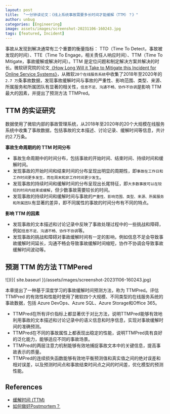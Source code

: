 ```yaml
---
layout: post
title:  "一分钟读论文：《线上系统事故需要多长时间才能缓解（TTM）？》"
author: unbug
categories: [Engineering]
image: assets/images/screenshot-20231106-160243.jpg
tags: [featured, Incident]
---
```

事故从发现到解决通常有三个重要的衡量指标： TTD（Time To Detect，事故被发现的时间）、TTE（Time To Engage，相关责任人响应时间）、TTM（Time To Mitigate，事故缓解或解决时间）。TTM 是定位问题和制定解决方案并解决的时长。微软研究院的论文[《How Long Will it Take to Mitigate this Incident for Online Service Systems》][paper1-url]，从微软`20个在线服务系统`中收集了2018年至2020年的 `2.7 万`条事故数据，发现事故缓解时间与事故的严重性、影响范围、类型、来源、所属服务和所属团队有显著的相关性，`信息不足、沟通不畅、协作不协调`是影响 TTM 最大的因素，并提出了预测方法 TTMPred。

## TTM 的实证研究
数据使用了微软内部的事故管理系统，从2018年至2020年的20个大规模在线服务系统中收集了事故数据，包括事故的文本描述、讨论记录、缓解时间等信息，共计约2.7万条。

**事故生命周期的的 TTM 时间分布**

- 事故生命周期中的时间分布，包括事故的开始时间、结束时间、持续时间和缓解时间。
- 发现事故的开始时间和结束时间的分布呈现出明显的周期性，即`事故在工作日和工作时间更多发生，而在周末和非工作时间更少发生`。
- 发现事故的持续时间和缓解时间的分布呈现出长尾特征，即`大多数事故可以在较短的时间内结束或缓解`，但少数事故需要较长的时间。
- 发现事故的持续时间和缓解时间与事故的`严重性、影响范围、类型、来源、所属服务和所属团队`有显著的差异，即不同属性的事故的时间分布有不同的特点。

**影响 TTM 的因素**

- 发现事故的文本描述和讨论记录中反映了事故处理过程中的一些挑战和障碍，例如`信息不足、沟通不畅、协作不协调`等。
- 发现事故的挑战和障碍对事故缓解时间有一定的影响，例如信息不足会导致事故缓解时间延长，沟通不畅会导致事故缓解时间缩短，协作不协调会导致事故缓解时间波动等。

## 预测 TTM 的方法 TTMPered

![]({{ site.baseurl }}/assets/images/screenshot-20231106-160243.jpg)

本章提出了一种基于深度学习的事故缓解时间预测方法，称为 TTMPred。评估 TTMPred 的有效性和性能时使用了微软四个大规模、不同类型的在线服务系统的事故数据，包括 Azure DevOps、Azure SQL、Azure Storage和Office 365。
- TTMPred在所有评价指标上都显著优于对比方法，说明TTMPred能够有效地利用事故的文本描述和讨论记录中的语义信息和时序信息，实现对事故缓解时间的准确预测。
- TTMPred在不同的事故属性上都表现出稳定的性能，说明TTMPred具有良好的泛化能力，能够适应不同的事故场景。
- TTMPred的两层注意力机制能够有效地捕捉事故文本中的关键信息，提高事故表示的质量。
- TTMPred的连续损失函数能够有效地平衡预测值和真实值之间的绝对误差和相对误差，以及预测时间点和事故结束时间点之间的时间差，优化模型的预测性能。


## References
- [缓解时间 (TTM)][links-1]
- [如何做好Postmortem？][links-2]


[paper1-url]: https://www.microsoft.com/en-us/research/uploads/prod/2021/09/2021ISSRE_TTMPrediction_cameraReady1.pdf
[links-1]: https://learn.microsoft.com/zh-cn/devops/operate/what-is-monitoring
[links-2]: https://zhuanlan.zhihu.com/p/34083617